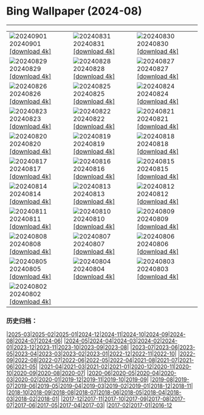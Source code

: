 # Bing Wallpaper (2024-08)
**************

<table><tr><td><img class="wallpaper" src="https://www.bing.com/th?id=OHR.ThamesLondon_DE-DE0223400196_1920x1080.jpg" alt="20240901"> 20240901 <a href="https://www.bing.com/th?id=OHR.ThamesLondon_DE-DE0223400196_UHD.jpg">[download 4k]</a></td><td><img class="wallpaper" src="https://www.bing.com/th?id=OHR.DjanetAlgeria_DE-DE9446379437_1920x1080.jpg" alt="20240831"> 20240831 <a href="https://www.bing.com/th?id=OHR.DjanetAlgeria_DE-DE9446379437_UHD.jpg">[download 4k]</a></td><td><img class="wallpaper" src="https://www.bing.com/th?id=OHR.WhaleSharkDay_DE-DE9045925984_1920x1080.jpg" alt="20240830"> 20240830 <a href="https://www.bing.com/th?id=OHR.WhaleSharkDay_DE-DE9045925984_UHD.jpg">[download 4k]</a></td></tr><tr><td><img class="wallpaper" src="https://www.bing.com/th?id=OHR.CastellfollitSpain_DE-DE7979269591_1920x1080.jpg" alt="20240829"> 20240829 <a href="https://www.bing.com/th?id=OHR.CastellfollitSpain_DE-DE7979269591_UHD.jpg">[download 4k]</a></td><td><img class="wallpaper" src="https://www.bing.com/th?id=OHR.ParalympicsParis_DE-DE3278467124_1920x1080.jpg" alt="20240828"> 20240828 <a href="https://www.bing.com/th?id=OHR.ParalympicsParis_DE-DE3278467124_UHD.jpg">[download 4k]</a></td><td><img class="wallpaper" src="https://www.bing.com/th?id=OHR.YoungCaiman_DE-DE7313829626_1920x1080.jpg" alt="20240827"> 20240827 <a href="https://www.bing.com/th?id=OHR.YoungCaiman_DE-DE7313829626_UHD.jpg">[download 4k]</a></td></tr><tr><td><img class="wallpaper" src="https://www.bing.com/th?id=OHR.PalmyraAtoll_DE-DE5676612889_1920x1080.jpg" alt="20240826"> 20240826 <a href="https://www.bing.com/th?id=OHR.PalmyraAtoll_DE-DE5676612889_UHD.jpg">[download 4k]</a></td><td><img class="wallpaper" src="https://www.bing.com/th?id=OHR.VineyardsinRemstalvalley_DE-DE8704317940_1920x1080.jpg" alt="20240825"> 20240825 <a href="https://www.bing.com/th?id=OHR.VineyardsinRemstalvalley_DE-DE8704317940_UHD.jpg">[download 4k]</a></td><td><img class="wallpaper" src="https://www.bing.com/th?id=OHR.MuseumsinselSpree_DE-DE8201453372_1920x1080.jpg" alt="20240824"> 20240824 <a href="https://www.bing.com/th?id=OHR.MuseumsinselSpree_DE-DE8201453372_UHD.jpg">[download 4k]</a></td></tr><tr><td><img class="wallpaper" src="https://www.bing.com/th?id=OHR.PrasatPhanom_DE-DE7459210012_1920x1080.jpg" alt="20240823"> 20240823 <a href="https://www.bing.com/th?id=OHR.PrasatPhanom_DE-DE7459210012_UHD.jpg">[download 4k]</a></td><td><img class="wallpaper" src="https://www.bing.com/th?id=OHR.OceanCityMD_DE-DE3767484074_1920x1080.jpg" alt="20240822"> 20240822 <a href="https://www.bing.com/th?id=OHR.OceanCityMD_DE-DE3767484074_UHD.jpg">[download 4k]</a></td><td><img class="wallpaper" src="https://www.bing.com/th?id=OHR.NazcaBooby_DE-DE4166960600_1920x1080.jpg" alt="20240821"> 20240821 <a href="https://www.bing.com/th?id=OHR.NazcaBooby_DE-DE4166960600_UHD.jpg">[download 4k]</a></td></tr><tr><td><img class="wallpaper" src="https://www.bing.com/th?id=OHR.TetonSunrise_DE-DE4508190035_1920x1080.jpg" alt="20240820"> 20240820 <a href="https://www.bing.com/th?id=OHR.TetonSunrise_DE-DE4508190035_UHD.jpg">[download 4k]</a></td><td><img class="wallpaper" src="https://www.bing.com/th?id=OHR.RegataSanGines_DE-DE4289172038_1920x1080.jpg" alt="20240819"> 20240819 <a href="https://www.bing.com/th?id=OHR.RegataSanGines_DE-DE4289172038_UHD.jpg">[download 4k]</a></td><td><img class="wallpaper" src="https://www.bing.com/th?id=OHR.ExternsteineTeutoburg_DE-DE6454962619_1920x1080.jpg" alt="20240818"> 20240818 <a href="https://www.bing.com/th?id=OHR.ExternsteineTeutoburg_DE-DE6454962619_UHD.jpg">[download 4k]</a></td></tr><tr><td><img class="wallpaper" src="https://www.bing.com/th?id=OHR.AlfanzinaLighthouse_DE-DE1525391215_1920x1080.jpg" alt="20240817"> 20240817 <a href="https://www.bing.com/th?id=OHR.AlfanzinaLighthouse_DE-DE1525391215_UHD.jpg">[download 4k]</a></td><td><img class="wallpaper" src="https://www.bing.com/th?id=OHR.JapanRollerCoaster_DE-DE2240435851_1920x1080.jpg" alt="20240816"> 20240816 <a href="https://www.bing.com/th?id=OHR.JapanRollerCoaster_DE-DE2240435851_UHD.jpg">[download 4k]</a></td><td><img class="wallpaper" src="https://www.bing.com/th?id=OHR.HangCave_DE-DE9528025476_1920x1080.jpg" alt="20240815"> 20240815 <a href="https://www.bing.com/th?id=OHR.HangCave_DE-DE9528025476_UHD.jpg">[download 4k]</a></td></tr><tr><td><img class="wallpaper" src="https://www.bing.com/th?id=OHR.WatarrkaLizard_DE-DE9933808585_1920x1080.jpg" alt="20240814"> 20240814 <a href="https://www.bing.com/th?id=OHR.WatarrkaLizard_DE-DE9933808585_UHD.jpg">[download 4k]</a></td><td><img class="wallpaper" src="https://www.bing.com/th?id=OHR.DugiOtokCroatia_DE-DE7505074249_1920x1080.jpg" alt="20240813"> 20240813 <a href="https://www.bing.com/th?id=OHR.DugiOtokCroatia_DE-DE7505074249_UHD.jpg">[download 4k]</a></td><td><img class="wallpaper" src="https://www.bing.com/th?id=OHR.ElephantsAmboseli_DE-DE5375674249_1920x1080.jpg" alt="20240812"> 20240812 <a href="https://www.bing.com/th?id=OHR.ElephantsAmboseli_DE-DE5375674249_UHD.jpg">[download 4k]</a></td></tr><tr><td><img class="wallpaper" src="https://www.bing.com/th?id=OHR.TofinoVancouver_DE-DE0365481347_1920x1080.jpg" alt="20240811"> 20240811 <a href="https://www.bing.com/th?id=OHR.TofinoVancouver_DE-DE0365481347_UHD.jpg">[download 4k]</a></td><td><img class="wallpaper" src="https://www.bing.com/th?id=OHR.Elbphilharmonie_DE-DE2773966721_1920x1080.jpg" alt="20240810"> 20240810 <a href="https://www.bing.com/th?id=OHR.Elbphilharmonie_DE-DE2773966721_UHD.jpg">[download 4k]</a></td><td><img class="wallpaper" src="https://www.bing.com/th?id=OHR.IncaRuinPeru_DE-DE5129172652_1920x1080.jpg" alt="20240809"> 20240809 <a href="https://www.bing.com/th?id=OHR.IncaRuinPeru_DE-DE5129172652_UHD.jpg">[download 4k]</a></td></tr><tr><td><img class="wallpaper" src="https://www.bing.com/th?id=OHR.SpottedOwlet_DE-DE2767331141_1920x1080.jpg" alt="20240808"> 20240808 <a href="https://www.bing.com/th?id=OHR.SpottedOwlet_DE-DE2767331141_UHD.jpg">[download 4k]</a></td><td><img class="wallpaper" src="https://www.bing.com/th?id=OHR.MichiganLighthouse_DE-DE1121606429_1920x1080.jpg" alt="20240807"> 20240807 <a href="https://www.bing.com/th?id=OHR.MichiganLighthouse_DE-DE1121606429_UHD.jpg">[download 4k]</a></td><td><img class="wallpaper" src="https://www.bing.com/th?id=OHR.MolokiniHawaii_DE-DE0192501099_1920x1080.jpg" alt="20240806"> 20240806 <a href="https://www.bing.com/th?id=OHR.MolokiniHawaii_DE-DE0192501099_UHD.jpg">[download 4k]</a></td></tr><tr><td><img class="wallpaper" src="https://www.bing.com/th?id=OHR.HertfordshireLavender_DE-DE9702415169_1920x1080.jpg" alt="20240805"> 20240805 <a href="https://www.bing.com/th?id=OHR.HertfordshireLavender_DE-DE9702415169_UHD.jpg">[download 4k]</a></td><td><img class="wallpaper" src="https://www.bing.com/th?id=OHR.SellinSeebruecke_DE-DE4280331105_1920x1080.jpg" alt="20240804"> 20240804 <a href="https://www.bing.com/th?id=OHR.SellinSeebruecke_DE-DE4280331105_UHD.jpg">[download 4k]</a></td><td><img class="wallpaper" src="https://www.bing.com/th?id=OHR.WulongKarst_DE-DE9180126373_1920x1080.jpg" alt="20240803"> 20240803 <a href="https://www.bing.com/th?id=OHR.WulongKarst_DE-DE9180126373_UHD.jpg">[download 4k]</a></td></tr><tr><td><img class="wallpaper" src="https://www.bing.com/th?id=OHR.TrunkBay_DE-DE7701117675_1920x1080.jpg" alt="20240802"> 20240802 <a href="https://www.bing.com/th?id=OHR.TrunkBay_DE-DE7701117675_UHD.jpg">[download 4k]</a></td><td></td><td></td></tr></table>

### 历史归档：

|[2025-03](/../2025-03/2025-03.md)|[2025-02](/../2025-02/2025-02.md)|[2025-01](/../2025-01/2025-01.md)|[2024-12](/../2024-12/2024-12.md)|[2024-11](/../2024-11/2024-11.md)|[2024-10](/../2024-10/2024-10.md)|[2024-09](/../2024-09/2024-09.md)|[2024-08](/2024-08.md)|[2024-07](/../2024-07/2024-07.md)|[2024-06](/../2024-06/2024-06.md)|
|[2024-05](/../2024-05/2024-05.md)|[2024-04](/../2024-04/2024-04.md)|[2024-03](/../2024-03/2024-03.md)|[2024-02](/../2024-02/2024-02.md)|[2024-01](/../2024-01/2024-01.md)|[2023-12](/../2023-12/2023-12.md)|[2023-11](/../2023-11/2023-11.md)|[2023-10](/../2023-10/2023-10.md)|[2023-09](/../2023-09/2023-09.md)|[2023-08](/../2023-08/2023-08.md)|
|[2023-07](/../2023-07/2023-07.md)|[2023-06](/../2023-06/2023-06.md)|[2023-05](/../2023-05/2023-05.md)|[2023-04](/../2023-04/2023-04.md)|[2023-03](/../2023-03/2023-03.md)|[2023-02](/../2023-02/2023-02.md)|[2023-01](/../2023-01/2023-01.md)|[2022-12](/../2022-12/2022-12.md)|[2022-11](/../2022-11/2022-11.md)|[2022-10](/../2022-10/2022-10.md)|
|[2022-09](/../2022-09/2022-09.md)|[2022-08](/../2022-08/2022-08.md)|[2022-07](/../2022-07/2022-07.md)|[2022-06](/../2022-06/2022-06.md)|[2022-05](/../2022-05/2022-05.md)|[2022-04](/../2022-04/2022-04.md)|[2021-08](/../2021-08/2021-08.md)|[2021-07](/../2021-07/2021-07.md)|[2021-06](/../2021-06/2021-06.md)|[2021-05](/../2021-05/2021-05.md)|
|[2021-04](/../2021-04/2021-04.md)|[2021-03](/../2021-03/2021-03.md)|[2021-02](/../2021-02/2021-02.md)|[2021-01](/../2021-01/2021-01.md)|[2020-12](/../2020-12/2020-12.md)|[2020-11](/../2020-11/2020-11.md)|[2020-10](/../2020-10/2020-10.md)|[2020-09](/../2020-09/2020-09.md)|[2020-08](/../2020-08/2020-08.md)|[2020-07](/../2020-07/2020-07.md)|
|[2020-06](/../2020-06/2020-06.md)|[2020-05](/../2020-05/2020-05.md)|[2020-04](/../2020-04/2020-04.md)|[2020-03](/../2020-03/2020-03.md)|[2020-02](/../2020-02/2020-02.md)|[2020-01](/../2020-01/2020-01.md)|[2019-12](/../2019-12/2019-12.md)|[2019-11](/../2019-11/2019-11.md)|[2019-10](/../2019-10/2019-10.md)|[2019-09](/../2019-09/2019-09.md)|
|[2019-08](/../2019-08/2019-08.md)|[2019-07](/../2019-07/2019-07.md)|[2019-06](/../2019-06/2019-06.md)|[2019-05](/../2019-05/2019-05.md)|[2019-04](/../2019-04/2019-04.md)|[2019-03](/../2019-03/2019-03.md)|[2019-02](/../2019-02/2019-02.md)|[2019-01](/../2019-01/2019-01.md)|[2018-12](/../2018-12/2018-12.md)|[2018-11](/../2018-11/2018-11.md)|
|[2018-10](/../2018-10/2018-10.md)|[2018-09](/../2018-09/2018-09.md)|[2018-08](/../2018-08/2018-08.md)|[2018-07](/../2018-07/2018-07.md)|[2018-06](/../2018-06/2018-06.md)|[2018-05](/../2018-05/2018-05.md)|[2018-04](/../2018-04/2018-04.md)|[2018-03](/../2018-03/2018-03.md)|[2018-02](/../2018-02/2018-02.md)|[2018-01](/../2018-01/2018-01.md)|
|[2017-12](/../2017-12/2017-12.md)|[2017-11](/../2017-11/2017-11.md)|[2017-10](/../2017-10/2017-10.md)|[2017-09](/../2017-09/2017-09.md)|[2017-08](/../2017-08/2017-08.md)|[2017-07](/../2017-07/2017-07.md)|[2017-06](/../2017-06/2017-06.md)|[2017-05](/../2017-05/2017-05.md)|[2017-04](/../2017-04/2017-04.md)|[2017-03](/../2017-03/2017-03.md)|
|[2017-02](/../2017-02/2017-02.md)|[2017-01](/../2017-01/2017-01.md)|[2016-12](/../2016-12/2016-12.md)
